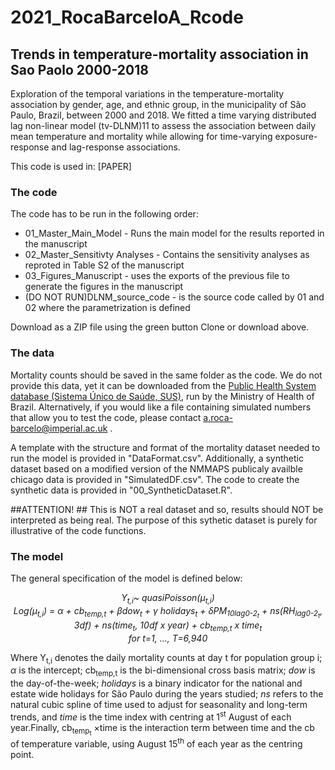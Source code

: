 # 2021_RocaBarceloA_Rcode
## Trends in temperature-mortality association in Sao Paolo 2000-2018

Exploration of the temporal variations in the temperature-mortality association by gender, age, and ethnic group, in the municipality of São Paulo, Brazil, between 2000 and 2018. We fitted a time varying distributed lag non-linear model (tv-DLNM)11 to assess the association between daily mean temperature and mortality while allowing for time-varying exposure-response and lag-response associations. 

This code is used in:
[PAPER]


### The code
The code has to be run in the following order:
- 01_Master_Main_Model - Runs the main model for the results reported in the manuscript
- 02_Master_Sensitivty Analyses - Contains the sensitivity analyses as reproted in Table S2 of the manuscript
- 03_Figures_Manuscript - uses the exports of the previous file to generate the figures in the manuscript
- (DO NOT RUN)DLNM_source_code - is the source code called by 01 and 02 where the parametrization is defined



Download as a ZIP file using the green button Clone or download above.

### The data
Mortality counts should be saved in the same folder as the code. We do not provide this data, yet it can be downloaded from the [Public Health System database (Sistema Único de Saúde, SUS)](https://datasus.saude.gov.br/mortalidade-desde-1996-pela-cid-10), run by the Ministry of Health of Brazil. Alternatively, if you would like a file containing simulated numbers that allow you to test the code, please contact a.roca-barcelo@imperial.ac.uk .

A template with the structure and format of the mortality dataset needed to run the model is provided in "DataFormat.csv". Additionally, a synthetic dataset based on a modified version of the NMMAPS publicaly availble chicago data is provided in "SimulatedDF.csv". The code to create the synthetic data is provided in "00_SyntheticDataset.R".

##ATTENTION! ##
This is NOT a real dataset and so, results should NOT be interpreted as being real. The purpose of this sythetic dataset is purely for illustrative of the code functions.

### The model

The general specification of the model is defined below:
<p align="center"><i>
Y<sub>t,i</sub>~ quasiPoisson(μ<sub>t,i</sub>)  <br/>
Log(μ<sub>t,i</sub>) = α + cb<sub>temp,t</sub>  +  βdow<sub>t</sub> + γ holidays<sub>t</sub> + δPM<sub>10lag0-2<sub>t</sub></sub> + ns(RH<sub>lag0-2<sub>t</sub></sub>, 3df) + ns(time<sub>t</sub>, 10df x year)  + cb<sub>temp,t</sub> x time<sub>t</sub>    <br/>
for t=1, ..., T=6,940  </p> </i>

Where Y<sub>t,i</sub> denotes the daily mortality counts at day t for population group i; *α* is the intercept; cb<sub>temp,t</sub> is the bi-dimensional cross basis matrix; *dow* is the day-of-the-week; *holidays* is a binary indicator for the national and estate wide holidays for São Paulo during the years studied; *ns* refers to the natural cubic spline of time used to adjust for seasonality and long-term trends, and *time* is the time index with centring at 1<sup>st</sup> August of each year.Finally, cb<sub>temp<sub>t</sub></sub> ×time  is the interaction term between time and the cb of temperature variable, using August 15<sup>th</sup>  of each year as the centring point.



